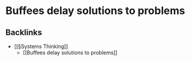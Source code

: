 # Buffees delay solutions to problems

## Backlinks
* [[§Systems Thinking]]
	* [[Buffees delay solutions to problems]]

<!-- {BearID:596CD373-1E2C-4278-BF9D-B25630184A7D-455-000006BA35D5FFAD} -->
